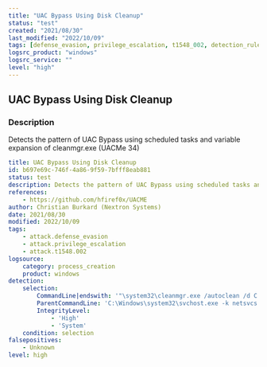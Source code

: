 ```yaml
---
title: "UAC Bypass Using Disk Cleanup"
status: "test"
created: "2021/08/30"
last_modified: "2022/10/09"
tags: [defense_evasion, privilege_escalation, t1548_002, detection_rule]
logsrc_product: "windows"
logsrc_service: ""
level: "high"
---
```


## UAC Bypass Using Disk Cleanup

### Description

Detects the pattern of UAC Bypass using scheduled tasks and variable expansion of cleanmgr.exe (UACMe 34)

```yml
title: UAC Bypass Using Disk Cleanup
id: b697e69c-746f-4a86-9f59-7bfff8eab881
status: test
description: Detects the pattern of UAC Bypass using scheduled tasks and variable expansion of cleanmgr.exe (UACMe 34)
references:
    - https://github.com/hfiref0x/UACME
author: Christian Burkard (Nextron Systems)
date: 2021/08/30
modified: 2022/10/09
tags:
    - attack.defense_evasion
    - attack.privilege_escalation
    - attack.t1548.002
logsource:
    category: process_creation
    product: windows
detection:
    selection:
        CommandLine|endswith: '"\system32\cleanmgr.exe /autoclean /d C:'
        ParentCommandLine: 'C:\Windows\system32\svchost.exe -k netsvcs -p -s Schedule'
        IntegrityLevel:
            - 'High'
            - 'System'
    condition: selection
falsepositives:
    - Unknown
level: high

```
